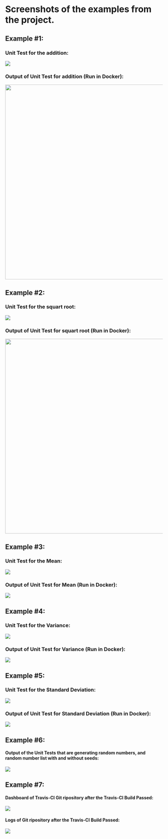 # Screenshots of the examples from the project.
## Example #1:
### Unit Test for the addition:
<img src="https://github.com/Milan-36/PythonCalculator-UsingTravis/blob/master/src/Screenshot/Add_method.png">

### Output of Unit Test for addition (Run in Docker):
<img src="https://github.com/Milan-36/PythonCalculator-UsingTravis/blob/master/src/Screenshot/Add_output.png" width="740" height="620">


## Example #2:
### Unit Test for the squart root:
<img src="https://github.com/Milan-36/PythonCalculator-UsingTravis/blob/master/src/Screenshot/sqrt_method.png">

### Output of Unit Test for squart root (Run in Docker):
<img src="https://github.com/Milan-36/PythonCalculator-UsingTravis/blob/master/src/Screenshot/sqrt_output.png" width="740" height="620">



## Example #3:
### Unit Test for the Mean:
<img src="https://github.com/Milan-36/PythonCalculator-UsingTravis/blob/master/src/Screenshot/Mean_Input.png">

### Output of Unit Test for Mean (Run in Docker):
<img src="https://github.com/Milan-36/PythonCalculator-UsingTravis/blob/master/src/Screenshot/Mean_output.png">


## Example #4:
### Unit Test for the Variance:
<img src="https://github.com/Milan-36/PythonCalculator-UsingTravis/blob/master/src/Screenshot/Variance_Input.png">

### Output of Unit Test for Variance (Run in Docker):
<img src="https://github.com/Milan-36/PythonCalculator-UsingTravis/blob/master/src/Screenshot/Variance_Output.png">



## Example #5:
### Unit Test for the Standard Deviation:
<img src="https://github.com/Milan-36/PythonCalculator-UsingTravis/blob/master/src/Screenshot/Standard_Deviation_Input.png">

### Output of Unit Test for Standard Deviation (Run in Docker):
<img src="https://github.com/Milan-36/PythonCalculator-UsingTravis/blob/master/src/Screenshot/Standard_Deviation_Output.png">



## Example #6:
#### Output of the Unit Tests that are generating random numbers, and random number list with and without seeds:
<img src="https://github.com/Milan-36/PythonCalculator-UsingTravis/blob/master/src/Screenshot/Random_Num_List_Output.png">


## Example #7:
#### Dashboard of Travis-CI Git ripository after the Travis-CI Build Passed:
<img src="https://github.com/Milan-36/PythonCalculator-UsingTravis/blob/master/src/Screenshot/Travis-CI_Bulid_passed.png">

#### Logs of Git ripository after the Travis-CI Build Passed:
<img src="https://github.com/Milan-36/PythonCalculator-UsingTravis/blob/master/src/Screenshot/Logs_Travis-Ci_passed.png">
